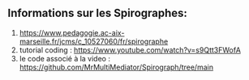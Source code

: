 ## Informations sur les Spirographes: 

1. https://www.pedagogie.ac-aix-marseille.fr/jcms/c_10527060/fr/spirographe
2. tutorial coding : https://www.youtube.com/watch?v=s9Qtt3FWofA
3. le code associé à la video : https://github.com/MrMultiMediator/Spirograph/tree/main
